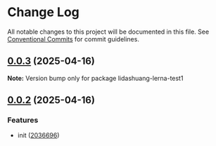 # Change Log

All notable changes to this project will be documented in this file.
See [Conventional Commits](https://conventionalcommits.org) for commit guidelines.

## [0.0.3](https://github.com/focusLee/lerna-test/compare/v0.0.2...v0.0.3) (2025-04-16)

**Note:** Version bump only for package lidashuang-lerna-test1





## [0.0.2](https://github.com/focusLee/lerna-test/compare/v0.0.1...v0.0.2) (2025-04-16)


### Features

* init ([2036696](https://github.com/focusLee/lerna-test/commit/2036696d7aa0eaca87cbb2d726a2918f0a6499fe))
